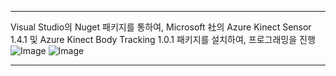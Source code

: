 


---

Visual Studio의 Nuget 패키지를 통하여, Microsoft 社의 Azure Kinect Sensor 1.4.1 및 Azure Kinect Body Tracking 1.0.1 패키지를 설치하여, 프로그래밍을 진행
![Image](https://i.imgur.com/naiywdQ.png)
![Image](https://i.imgur.com/V6AxwdN.png)

---